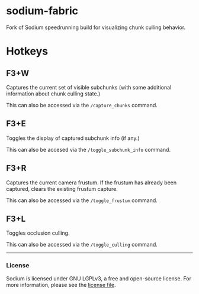 # sodium-fabric

Fork of Sodium speedrunning build for visualizing chunk culling behavior.

# Hotkeys

## F3+W

Captures the current set of visible subchunks (with some additional information about chunk culling state.)

This can also be accessed via the `/capture_chunks` command.

## F3+E

Toggles the display of captured subchunk info (if any.)

This can also be accesed via the `/toggle_subchunk_info` command.

## F3+R

Captures the current camera frustum. If the frustum has already been captured, clears the existing frustum capture.

This can also be accessed via the `/toggle_frustum` command.

## F3+L

Toggles occlusion culling.

This can also be accessed via the `/toggle_culling` command.

---
### License

Sodium is licensed under GNU LGPLv3, a free and open-source license. For more information, please see the
[license file](https://github.com/jan-leila/sodium-fabric/blob/1.16.1/stable/LICENSE.txt).